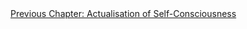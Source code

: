 <div id="nav"><a href="actualisation.html">Previous Chapter: Actualisation of Self-Consciousness</a></div>

</section>

[^1]: §394.
[^2]: See §231-3.
[^3]: §395. See §235 for Hegel's definition of *the category*: 'the *simple* unity of self-consciousness and being.'
[^4]: §394, §396.
[^5]: Kojève, *Introduction à la lecture de Hegel* (Éditions Gallimard, 1947), p. 90 (my translation).
[^6]: §396.
[^7]: §394, §396.
[^8]: Pinkard, *The Sociality of Reason*, p. 115. Rousseau was not necessarily the first to write of his life outside of a strictly religious narrative; Ẓahīr-ud-Dīn Muhammad Bābur's *Bāburnāma* (1530) is an even earlier example of such writing outside of Europe.
[^9]: §397.
[^10]: §398.
[^11]: §399.
[^12]: Slavoj Žižek, ‘Les Non-Dupes Errent’, The Philosophical Salon, September 2021, <https://thephilosophicalsalon.com/les-non-dupes-errent/>.
[^13]: Kalkavage, *The Logic of Desire*, p. 211.
[^14]: §400. For the 'labor of the negative' and the slave's labour, see §19 and §195.
[^15]: §401.
[^16]: Ibid. Emphasis added.
[^17]: Harris, *Hegel's Ladder*, II, p. 88.
[^18]: §402.
[^19]: §403. In most English translations of the *Phenomenology*, §402 is erroneously split into two paragraphs. Pinkard's translation, which I am quoting from, fixes this error; as such, if you are reading any other translation, my paragraph citations from §403 on will be smaller by 1.
[^20]: §404.
[^21]: Hyppolite makes this comparison in *Genesis and Structure*, p. 304; Harris makes it in *Hegel's Ladder*, II, pp. 81 ff.
[^22]: G.W. Leibniz, *The Monadology*, edited by Nicholas Rescher (Pittsburgh, PA: University of Pittsburgh Press, 1991), p. 58.
[^23]: Roland Barthes, 'The Death of the Author', in *Image-Music-Text* (London: Fontana, 1977), p. 145.
[^24]: §404.
[^25]: Solomon, *In the Spirit of Hegel*, p. 521.
[^26]: §405.
[^27]: Ibid.
[^28]: §407.
[^29]: Inwood, 'Commentary' in *The Phenomenology of Spirit*, pp. 437-38.
[^30]: §406.
[^31]: §408. Cf. Harris, *Hegel's Ladder*, II, p. 97.
[^32]: §408. Do not confuse this 'thing itself' with the Kantian 'thing in-itself' [*Ding an sich*], which is a less practical and more epistemological concept.
[^33]: §3.
[^34]: §410.
[^35]: Hyppolite, *Genesis and Structure*, p. 310.
[^36]: §409.
[^37]: §410.
[^38]: §411.
[^39]: §412.
[^40]: §413.
[^41]: §414.
[^42]: D 119.
[^43]: Judith Shklar, *Freedom and Independence: A Study of the Political Ideas of Hegel's Phenomenology of Mind* (Cambridge: Cambridge University Press, 1976), p. 128.
[^44]: Kalkavage, *The Logic of Desire*, p. 220.
[^45]: §415.
[^46]: §416.
[^47]: §417.
[^48]: Ibid.
[^49]: Robert Pippin, 'You Can't Get There from Here: Transition problems in Hegel's *Phenomenology of Spirit*', in *The Cambridge Companion to Hegel*, edited by Frederick C. Beiser (Cambridge: Cambridge University Press, 1993), pp. 74-75.
[^50]: §418.
[^51]: §419.
[^52]: §419-20.
